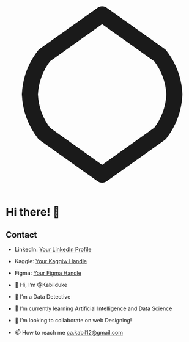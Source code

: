 <!---
Profile animaiton
--->

<svg xmlns="http://www.w3.org/2000/svg" viewBox="0 0 24 24" fill="none" stroke="currentColor" stroke-width="2" stroke-linecap="round" stroke-linejoin="round">
  <path d="M21 12a8.65 8.65 0 0 0-1.79-4.86L12 2 4.79 7.14A8.65 8.65 0 0 0 3 12a8.65 8.65 0 0 0 1.79 4.86L12 22l7.21-5.14A8.65 8.65 0 0 0 21 12z"/>
</svg>

# Hi there! 👋

## Contact
- LinkedIn: [Your LinkedIn Profile](https://www.linkedin.com/in/kabil-c-a-223331171/)
- Kaggle: [Your Kagglw Handle](https://www.kaggle.com/kabil007)
- Figma: [Your Figma Handle](figma.com/@KABIL)



- 👋 Hi, I’m @Kabilduke
- 👀 I’m a Data Detective
- 🌱 I’m currently learning Artificial Intelligence and Data Science
- 💞️ I’m looking to collaborate on web Designing!
- 📫 How to reach me ca.kabil12@gmail.com

<!---
Kabilduke/Kabilduke is a ✨ special ✨ repository because its `README.md` (this file) appears on your GitHub profile.
You can click the Preview link to take a look at your changes.
--->
